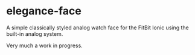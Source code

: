 # elegance-face
A simple classically styled analog watch face for the FitBit Ionic using the built-in analog system.

Very much a work in progress.
